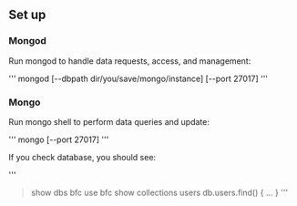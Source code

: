 ## Set up
### Mongod
Run mongod to handle data requests, access, and management: 

'''
mongod [--dbpath dir/you/save/mongo/instance] [--port 27017]
'''

### Mongo
Run mongo shell to perform data queries and update: 

'''
mongo [--port 27017]
'''

If you check database, you should see:

'''
> show dbs
bfc
> use bfc
> show collections
users
> db.users.find()
{ ... }
'''
